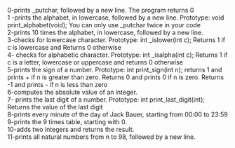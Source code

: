 0-prints _putchar, followed by a new line. The program returns 0 <br>
1 -prints the alphabet, in lowercase, followed by a new line. Prototype: void print_alphabet(void); You can only use _putchar twice in your code <br>
2-prints 10 times the alphabet, in lowercase, followed by a new line. <br>
3-checks for lowercase character. Prototype: int _islower(int c); Returns 1 if c is lowercase and Returns 0 otherwise <br>
4-  checks for alphabetic character. Prototype: int _isalpha(int c); Returns 1 if c is a letter, lowercase or uppercase and returns 0 otherwise <br>
5-prints the sign of a number. Prototype: int print_sign(int n); returns 1 and prints + if n is greater than zero. Returns 0 and prints 0 if n is zero. Returns -1 and prints - if n is less than zero <br>
6-computes the absolute value of an integer. <br>
7- prints the last digit of a number. Prototype: int print_last_digit(int); Returns the value of the last digit <br>
8-prints every minute of the day of Jack Bauer, starting from 00:00 to 23:59 <br>
9-prints the 9 times table, starting with 0. <br>
10-adds two integers and returns the result. <br>
11-prints all natural numbers from n to 98, followed by a new line.
